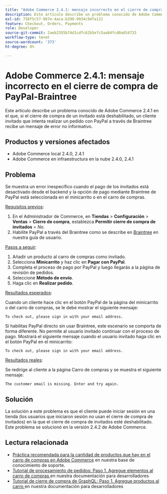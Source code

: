 ```yaml
---
title: "Adobe Commerce 2.4.1: mensaje incorrecto en el cierre de compra de PayPal-Braintree"
description: Este artículo describe un problema conocido de Adobe Commerce 2.4.1 en el que, si el cierre de compra de un invitado está deshabilitado, un cliente invitado que intenta realizar un pedido con PayPal a través de Braintree recibe un mensaje de error no informativo.
exl-id: 758f5c57-997e-4aca-b299-9934c94fa121
feature: Checkout, Orders, Payments
role: Developer
source-git-commit: 2aeb2355b74d1cdfc62b5e7c5aa04fcd0a654733
workflow-type: tm+mt
source-wordcount: '373'
ht-degree: 0%

---
```


# Adobe Commerce 2.4.1: mensaje incorrecto en el cierre de compra de PayPal-Braintree

Este artículo describe un problema conocido de Adobe Commerce 2.4.1 en el que, si el cierre de compra de un invitado está deshabilitado, un cliente invitado que intenta realizar un pedido con PayPal a través de Braintree recibe un mensaje de error no informativo.

## Productos y versiones afectados

* Adobe Commerce local 2.4.0, 2.4.1
* Adobe Commerce en infraestructura en la nube 2.4.0, 2.4.1

## Problema

Se muestra un error inespecífico cuando el pago de los invitados está desactivado desde el backend y la opción de pago mediante Braintree de PayPal está seleccionada en el minicarrito o en el carro de compras.

<u>Requisitos previos</u>:

1. En el Administrador de Commerce, en **Tiendas** > **Configuración** > **Ventas** > **Cierre de compra**, establezca **Permitir cierre de compra de invitados** = *No*.
1. Habilite PayPal a través del Braintree como se describe en [Braintree](https://experienceleague.adobe.com/en/docs/commerce-admin/stores-sales/payments/braintree?) en nuestra guía de usuario.

<u>Pasos a seguir</u>:

1. Añadir un producto al carro de compras como invitado.
1. Selecciona **Minicarrito** y haz clic en **Pagar con PayPal**.
1. Completa el proceso de pago por PayPal y luego llegarás a la página de revisión de pedidos.
1. Seleccione **Método de envío**.
1. Haga clic en **Realizar pedido**.

<u>Resultados esperados</u>:

Cuando un cliente hace clic en el botón PayPal de la página del minicarrito o del carro de compras, se le debe mostrar el siguiente mensaje:

<pre><code class="language-bash">To check out, please sign in with your email address.</code></pre>

Si habilitas PayPal directo sin usar Braintree, este escenario se comporta de forma diferente. No permite al usuario invitado continuar con el proceso de pago. Mostrará el siguiente mensaje cuando el usuario invitado haga clic en el botón PayPal en el minicarrito:

<pre><code class="language-bash">To check out, please sign in with your email address.</code></pre>

<u>Resultados reales</u>:

Se redirige al cliente a la página Carro de compras y se muestra el siguiente mensaje:

<pre><code class="language-bash">The customer email is missing. Enter and try again.</code></pre>

## Solución

La solución a este problema es que el cliente puede iniciar sesión en una tienda (los usuarios que iniciaron sesión no usan el cierre de compra de invitados) en la que el cierre de compra de invitados esté deshabilitado. Este problema se solucionó en la versión 2.4.2 de Adobe Commerce.

## Lectura relacionada

* [Práctica recomendada para la cantidad de productos que hay en el carro de compras en Adobe Commerce](https://support.magento.com/hc/en-us/articles/360048550332) en nuestra base de conocimiento de soporte.
* [Tutorial de procesamiento de pedidos: Paso 1. Agregue elementos al carro de compras ](https://developer.adobe.com/commerce/webapi/rest/tutorials/orders/order-add-items/) en nuestra documentación para desarrolladores
* [Tutorial de cierre de compra de GraphQL: Paso 1. Agregue productos al carro ](https://developer.adobe.com/commerce/webapi/graphql/tutorials/checkout/checkout-add-product-to-cart.html) en nuestra documentación para desarrolladores
